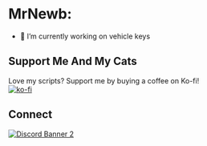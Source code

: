 <!--
**MrNewb/MrNewb** is a ✨ _special_ ✨ repository because its `README.md` (this file) appears on your GitHub profile.

Here are some ideas to get you started:

- 🔭 I’m currently working on ...
- 🌱 I’m currently learning ...
- 👯 I’m looking to collaborate on ...
- 🤔 I’m looking for help with ...
- 💬 Ask me about ...
- 📫 How to reach me: ...
- 😄 Pronouns: ...
- ⚡ Fun fact: ...
-->

# MrNewb:
- 🔑 I’m currently working on vehicle keys

## Support Me And My Cats
Love my scripts? Support me by buying a coffee on Ko-fi! \
[![ko-fi](https://ko-fi.com/img/githubbutton_sm.svg)](https://ko-fi.com/R5R76BIM9)

## Connect
<a href='https://discord.gg/Z2XvGQ9eBR'>![Discord Banner 2](https://discordapp.com/api/guilds/1204398264812830720/widget.png?style=banner2)</a>

